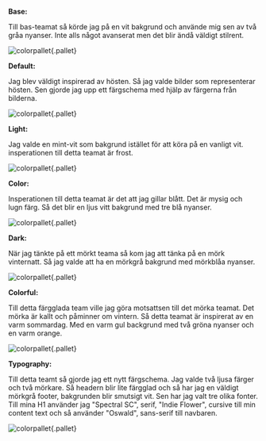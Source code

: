 **Base:**

Till bas-teamat så körde jag på en vit bakgrund och använde mig sen av två gråa nyanser. Inte alls något avanserat men det blir ändå väldigt stilrent.

![colorpallet](img/base.png){.pallet}

**Default:**

Jag blev väldigt inspirerad av hösten. Så jag valde bilder som representerar hösten. Sen gjorde jag upp ett färgschema med hjälp av färgerna från bilderna.

![colorpallet](img/deafault.png){.pallet}

**Light:**

Jag valde en mint-vit som bakgrund istället för att köra på en vanligt vit. insperationen till detta teamat är frost.

![colorpallet](img/light.png){.pallet}

**Color:**

Insperationen till detta teamat är det att jag gillar blått. Det är mysig och lugn färg. Så det blir en ljus vitt bakgrund med tre blå nyanser.

![colorpallet](img/color.png){.pallet}

**Dark:**

När jag tänkte på ett mörkt teama så kom jag att tänka på en mörk vinternatt. Så jag valde att ha en mörkgrå bakgrund med mörkblåa nyanser.

![colorpallet](img/dark.png){.pallet}

**Colorful:**

Till detta färgglada team ville jag göra motsattsen till det mörka teamat. Det mörka är kallt och påminner om vintern. Så detta teamat är inspirerat av en varm sommardag. Med en varm gul backgrund med två gröna nyanser och en varm orange.

![colorpallet](img/colorful.png){.pallet}

**Typography:**

Till detta teamt så gjorde jag ett nytt färgschema. Jag valde två ljusa färger och två mörkare. Så headern blir lite färgglad och så har jag en väldigt mörkgrå footer, bakgrunden blir smutsigt vit. Sen har jag valt tre olika fonter. Till mina H1 använder jag "Spectral SC", serif, "Indie Flower", cursive till min content text och så använder "Oswald", sans-serif till navbaren.

![colorpallet](img/typography.png){.pallet}
